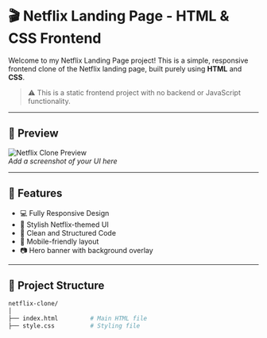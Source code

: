 # 🎬 Netflix Landing Page - HTML & CSS Frontend

Welcome to my Netflix Landing Page project! This is a simple, responsive frontend clone of the Netflix landing page, built purely using **HTML** and **CSS**.

> ⚠️ This is a static frontend project with no backend or JavaScript functionality.

---

## 📸 Preview

![Netflix Clone Preview](https://via.placeholder.com/900x400.png?text=Netflix+Clone+Screenshot)  
*Add a screenshot of your UI here*

---

## 🚀 Features

- 💻 Fully Responsive Design
- 🎨 Stylish Netflix-themed UI
- 🧼 Clean and Structured Code
- 📱 Mobile-friendly layout
- 📷 Hero banner with background overlay

---

## 📁 Project Structure

```bash
netflix-clone/
│
├── index.html         # Main HTML file
├── style.css          # Styling file
      
  
